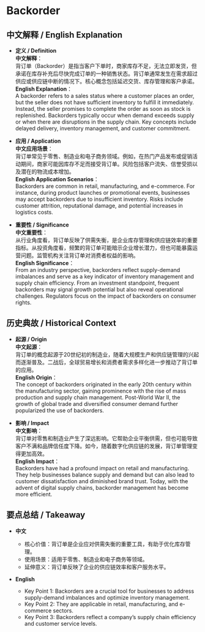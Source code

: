 # Backorder

## 中文解释 / English Explanation

* **定义 / Definition**  
  **中文解释**：  
  背订单（Backorder）是指当客户下单时，商家库存不足，无法立即发货，但承诺在库存补充后尽快完成订单的一种销售状态。背订单通常发生在需求超过供应或供应链中断的情况下。核心概念包括延迟交货、库存管理和客户承诺。  
  **English Explanation**：  
  A backorder refers to a sales status where a customer places an order, but the seller does not have sufficient inventory to fulfill it immediately. Instead, the seller promises to complete the order as soon as stock is replenished. Backorders typically occur when demand exceeds supply or when there are disruptions in the supply chain. Key concepts include delayed delivery, inventory management, and customer commitment.

* **应用 / Application**  
  **中文应用场景**：  
  背订单常见于零售、制造业和电子商务领域。例如，在热门产品发布或促销活动期间，商家可能因库存不足而接受背订单。风险包括客户流失、信誉受损以及潜在的物流成本增加。  
  **English Application Scenarios**：  
  Backorders are common in retail, manufacturing, and e-commerce. For instance, during product launches or promotional events, businesses may accept backorders due to insufficient inventory. Risks include customer attrition, reputational damage, and potential increases in logistics costs.

* **重要性 / Significance**  
  **中文重要性**：  
  从行业角度看，背订单反映了供需失衡，是企业库存管理和供应链效率的重要指标。从投资角度看，频繁的背订单可能暗示企业增长潜力，但也可能暴露运营问题。监管机构关注背订单对消费者权益的影响。  
  **English Significance**：  
  From an industry perspective, backorders reflect supply-demand imbalances and serve as a key indicator of inventory management and supply chain efficiency. From an investment standpoint, frequent backorders may signal growth potential but also reveal operational challenges. Regulators focus on the impact of backorders on consumer rights.

## 历史典故 / Historical Context

* **起源 / Origin**  
  **中文起源**：  
  背订单的概念起源于20世纪初的制造业，随着大规模生产和供应链管理的兴起而逐渐普及。二战后，全球贸易增长和消费者需求多样化进一步推动了背订单的应用。  
  **English Origin**：  
  The concept of backorders originated in the early 20th century within the manufacturing sector, gaining prominence with the rise of mass production and supply chain management. Post-World War II, the growth of global trade and diversified consumer demand further popularized the use of backorders.

* **影响 / Impact**  
  **中文影响**：  
  背订单对零售和制造业产生了深远影响。它帮助企业平衡供需，但也可能导致客户不满和品牌信任度下降。如今，随着数字化供应链的发展，背订单管理变得更加高效。  
  **English Impact**：  
  Backorders have had a profound impact on retail and manufacturing. They help businesses balance supply and demand but can also lead to customer dissatisfaction and diminished brand trust. Today, with the advent of digital supply chains, backorder management has become more efficient.

## 要点总结 / Takeaway

* **中文**  
  - 核心价值：背订单是企业应对供需失衡的重要工具，有助于优化库存管理。  
  - 使用场景：适用于零售、制造业和电子商务等领域。  
  - 延伸意义：背订单反映了企业的供应链效率和客户服务水平。  

* **English**  
  - Key Point 1: Backorders are a crucial tool for businesses to address supply-demand imbalances and optimize inventory management.  
  - Key Point 2: They are applicable in retail, manufacturing, and e-commerce sectors.  
  - Key Point 3: Backorders reflect a company’s supply chain efficiency and customer service levels.